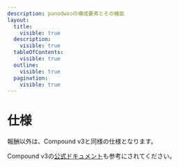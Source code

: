 ```yaml
---
description: punodwoɔの構成要素とその機能
layout:
  title:
    visible: true
  description:
    visible: true
  tableOfContents:
    visible: true
  outline:
    visible: true
  pagination:
    visible: true
---
```


# 仕様

報酬以外は、Compound v3と同様の仕様となります。

Compound v3の[公式ドキュメント](https://docs.compound.finance/)も参考にされてください。

